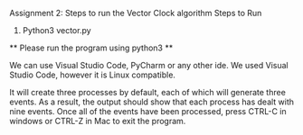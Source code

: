 Assignment 2:
Steps to run the Vector Clock algorithm
Steps to Run
1.  Python3 vector.py

** Please run the program using python3 **

We can use Visual Studio Code, PyCharm or any other ide. We used Visual Studio Code, however it is Linux compatible.


It will create three processes by default, each of which will generate three events. As a result, the output should show that each process has dealt with nine events. Once all of the events have been processed, press CTRL-C in windows or CTRL-Z in Mac to exit the program.